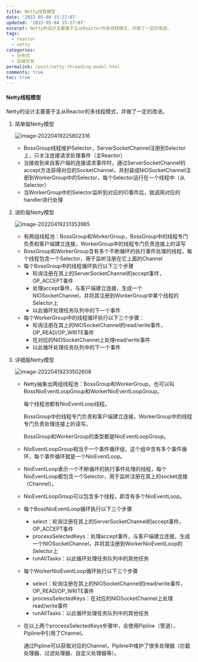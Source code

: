 ```yaml
---
title: Netty线程模型
date: '2022-05-04 15:27:07'
updated: '2022-05-04 15:27:07'
excerpt: Netty的设计主要基于主从Reactor的多线程模式，并做了一定的改进。
tags:
  - reactor
  - netty
categories:
  - 分布式
  - 后端开发
permalink: /post/netty-threading-model.html
comments: true
toc: true
---
```

#### Netty线程模型

Netty的设计主要基于主从Reactor的多线程模式，并做了一定的改进。

1. 简单版Netty模型

   ![image-20220419225802316](https://img1.terwer.space/image-20220419225802316.png)

   - BossGroup线程维护Selector，ServerSocketChannel注册到Selector上，只关注连接请求处理事件（主Reactor）
   - 当接收到来自客户端的连接请求事件时，通过ServerSocketChannel的accept方法获得对应的SocketChannel，并封装成NIOSocketChannel注册到WorkerGroup中的Selector，每个Selector运行在一个线程中（从Selector）
   - 当WorkerGroup中的Selector监听到对应的IO事件后，就调用对应的handler进行处理

2. 进阶版Netty模型

   ![image-20220419231353965](https://img1.terwer.space/image-20220419231353965.png)

   - 有两组线程池：BossGroup和WorkerGroup，BossGroup中的线程专门负责和客户端建立连接，WorkerGroup中的线程专门负责连接上的读写
   - BossGroup和WorkerGroup含有多个不断循环的执行事件处理的线程，每个线程包含一个Selector，用于监听注册在它上面的Channel
   - 每个BossGroup中的线程循环执行以下三个步骤
     - 轮询注册在其上的ServerSocketChannel的accept事件，OP_ACCEPT事件
     - 处理accept事件，与客户端建立连接，生成一个NIOSocketChannel，并将其注册到WorkerGroup中某个线程的Selector上
     - 以此循环处理任务队列中的下一个事件
   - 每个WorkerGroup中的线程循环执行以下三个步骤：
     - 轮询注册在其上的NIOSocketChannel的read/write事件，OP_READ/OP_WRITE事件
     - 在对应的NIOSocketChannel上处理read/write事件
     - 以此循环处理任务队列中的下一个事件

3. 详细版Netty模型

   ![image-20220419233502608](https://img1.terwer.space/image-20220419233502608.png)

   - Netty抽象出两组线程池：BossGroup和WorkerGroup，也可以叫BossNioEventLoopGroup和WorkerNioEventLoopGroup。

     每个线程池都有NioEventLoop线程。

     BossGroup中的线程专门负责和客户端建立连接，WorkerGroup中的线程专门负责处理连接上的读写。

     BossGroup和WorkerGroup的类型都是NioEventLoopGroup。

   - NioEventLoopGroup相当于一个事件循环组，这个组中含有多个事件循环，每个事件循环就是一个NioEventLoop。

   - NioEventLoop表示一个不断循环的执行事件处理的线程，每个NioEventLoop都包含一个Selector，用于监听注册在其上的socket连接（Channel）。

   - NioEventLoopGroup可以包含多个线程，即含有多个NioEventLoop。

   - 每个BossNioEventLoop循环执行以下三个步骤

     - select：轮询注册在其上的ServerSocketChannel的accept事件，OP_ACCEPT事件
     - processSelectedKeys：处理accept事件，与客户端建立连接，生成一个NIOSocketChannel，并将其注册到WorkerNioEventLoop的Selector上
     - runAllTasks：以此循环处理任务队列中的其他任务

   - 每个WorkerNioEventLoop循环执行以下三个步骤

     - select：轮询注册在其上的NIOSocketChannel的read/write事件，OP_READ/OP_WRITE事件
     - processSelectedKeys：在对应的NIOSocketChannel上处理read/write事件
     - runAllTasks：以此循环处理任务队列中的其他任务

   - 在以上两个processSelectedKeys步骤中，会使用Pipline（管道），Pipline中引用了Channel。

     通过Pipline可以获取对应的Channel，Pipline中维护了很多处理器（拦截处理器、过滤处理器、自定义处理器等）。